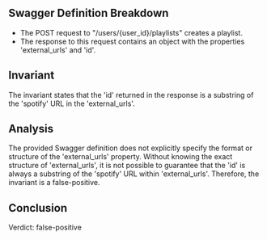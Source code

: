 ## Swagger Definition Breakdown
- The POST request to "/users/{user_id}/playlists" creates a playlist.
- The response to this request contains an object with the properties 'external_urls' and 'id'.

## Invariant
The invariant states that the 'id' returned in the response is a substring of the 'spotify' URL in the 'external_urls'.

## Analysis
The provided Swagger definition does not explicitly specify the format or structure of the 'external_urls' property. Without knowing the exact structure of 'external_urls', it is not possible to guarantee that the 'id' is always a substring of the 'spotify' URL within 'external_urls'. Therefore, the invariant is a false-positive.

## Conclusion
Verdict: false-positive
